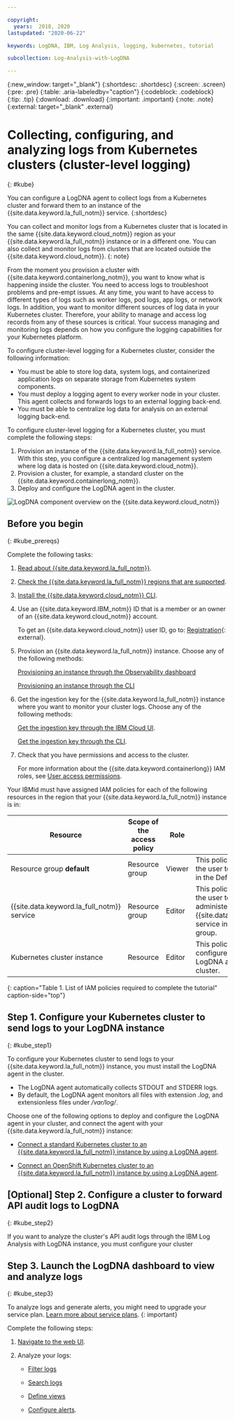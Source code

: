 ```yaml
---

copyright:
  years:  2018, 2020
lastupdated: "2020-06-22"

keywords: LogDNA, IBM, Log Analysis, logging, kubernetes, tutorial

subcollection: Log-Analysis-with-LogDNA

---
```


{:new_window: target="_blank"}
{:shortdesc: .shortdesc}
{:screen: .screen}
{:pre: .pre}
{:table: .aria-labeledby="caption"}
{:codeblock: .codeblock}
{:tip: .tip}
{:download: .download}
{:important: .important}
{:note: .note}
{:external: target="_blank" .external}


# Collecting, configuring, and analyzing logs from Kubernetes clusters (cluster-level logging)
{: #kube}

You can configure a LogDNA agent to collect logs from a Kubernetes cluster and forward them to an instance of the {{site.data.keyword.la_full_notm}} service.
{:shortdesc}

You can collect and monitor logs from a Kubernetes cluster that is located in the same {{site.data.keyword.cloud_notm}} region as your {{site.data.keyword.la_full_notm}} instance or in a different one. You can also collect and monitor logs from clusters that are located outside the {{site.data.keyword.cloud_notm}}.
{: note}


From the moment you provision a cluster with {{site.data.keyword.containerlong_notm}}, you want to know what is happening inside the cluster. You need to access logs to troubleshoot problems and pre-empt issues. At any time, you want to have access to different types of logs such as worker logs, pod logs, app logs, or network logs. In addition, you want to monitor different sources of log data in your Kubernetes cluster. Therefore, your ability to manage and access log records from any of these sources is critical. Your success managing and monitoring logs depends on how you configure the logging capabilities for your Kubernetes platform.

To configure cluster-level logging for a Kubernetes cluster, consider the following information:

* You must be able to store log data, system logs, and containerized application logs on separate storage from Kubernetes system components.
* You must deploy a logging agent to every worker node in your cluster. This agent collects and forwards logs to an external logging back-end.
* You must be able to centralize log data for analysis on an external logging back-end.


To configure cluster-level logging for a Kubernetes cluster, you must complete the following steps:

1. Provision an instance of the {{site.data.keyword.la_full_notm}} service. With this step, you configure a centralized log management system where log data is hosted on {{site.data.keyword.cloud_notm}}.
2. Provision a cluster, for example, a standard cluster on the {{site.data.keyword.containerlong_notm}}.
3. Deploy and configure the LogDNA agent in the cluster.

![LogDNA component overview on the {{site.data.keyword.cloud_notm}}](../images/kube.png "LogDNA component overview on the {{site.data.keyword.cloud_notm}}")



## Before you begin
{: #kube_prereqs}

Complete the following tasks:

1. [Read about {{site.data.keyword.la_full_notm}}](/docs/Log-Analysis-with-LogDNA?topic=Log-Analysis-with-LogDNA-getting-started).

2. [Check the {{site.data.keyword.la_full_notm}} regions that are supported](/docs/Log-Analysis-with-LogDNA?topic=Log-Analysis-with-LogDNA-regions). 

3. [Install the {{site.data.keyword.cloud_notm}} CLI](/docs/cli?topic=cli-install-ibmcloud-cli).

4. Use an {{site.data.keyword.IBM_notm}} ID that is a member or an owner of an {{site.data.keyword.cloud_notm}} account. 

    To get an {{site.data.keyword.cloud_notm}} user ID, go to: [Registration](https://cloud.ibm.com/login){: external}.

5. Provision an {{site.data.keyword.la_full_notm}} instance. Choose any of the following methods:  

    [Provisioning an instance through the Observability dashboard](/docs/Log-Analysis-with-LogDNA?topic=Log-Analysis-with-LogDNA-provision#provision_ui)

    [Provisioning an instance through the CLI](/docs/Log-Analysis-with-LogDNA?topic=Log-Analysis-with-LogDNA-provision#provision_cli)

6. Get the ingestion key for the {{site.data.keyword.la_full_notm}} instance where you want to monitor your cluster logs. Choose any of the following methods:

    [Get the ingestion key through the IBM Cloud UI](/docs/Log-Analysis-with-LogDNA?topic=Log-Analysis-with-LogDNA-ingestion_key#ibm_cloud_ui).

    [Get the ingestion key through the CLI](/docs/Log-Analysis-with-LogDNA?topic=Log-Analysis-with-LogDNA-ingestion_key#ingestion_key_cli).

7. Check that you have permissions and access to the cluster. 

    For more information about the {{site.data.keyword.containerlong}} IAM roles, see [User access permissions](/docs/containers?topic=containers-access_reference#access_reference).




Your IBMid must have assigned IAM policies for each of the following resources in the region that your {{site.data.keyword.la_full_notm}} instance is in:  

| Resource                             | Scope of the access policy | Role    | Information                  |
|--------------------------------------|----------------------------|---------|------------------------------|
| Resource group **default**           |  Resource group            | Viewer  | This policy is required to allow the user to see service instances in the Default resource group.|
| {{site.data.keyword.la_full_notm}} service |  Resource group            | Editor  | This policy is required to allow the user to provision and administer the {{site.data.keyword.la_full_notm}} service in the default resource group.   |
| Kubernetes cluster instance          |  Resource                 | Editor  | This policy is required to configure the secret and the LogDNA agent in the Kubernetes cluster. |
{: caption="Table 1. List of IAM policies required to complete the tutorial" caption-side="top"} 


## Step 1. Configure your Kubernetes cluster to send logs to your LogDNA instance
{: #kube_step1}

To configure your Kubernetes cluster to send logs to your {{site.data.keyword.la_full_notm}} instance, you must install the LogDNA agent in the cluster. 

* The LogDNA agent automatically collects STDOUT and STDERR logs.
* By default, the LogDNA agent monitors all files with extension *.log*, and extensionless files under */var/log/*.

Choose one of the following options to deploy and configure the LogDNA agent in your cluster, and connect the agent with your {{site.data.keyword.la_full_notm}} instance:

* [Connect a standard Kubernetes cluster to an {{site.data.keyword.la_full_notm}} instance by using a LogDNA agent](/docs/Log-Analysis-with-LogDNA?topic=Log-Analysis-with-LogDNA-config_agent_kube_cluster).

* [Connect an OpenShift Kubernetes cluster to an {{site.data.keyword.la_full_notm}} instance by using a LogDNA agent](/docs/Log-Analysis-with-LogDNA?topic=Log-Analysis-with-LogDNA-config_agent_os_cluster).



## [Optional] Step 2. Configure a cluster to forward API audit logs to LogDNA
{: #kube_step2}

If you want to analyze the cluster's API audit logs through the IBM Log Analysis with LogDNA instance, you must configure your cluster






## Step 3. Launch the LogDNA dashboard to view and analyze logs
{: #kube_step3}

To analyze logs and generate alerts, you might need to upgrade your service plan. [Learn more about service plans](/docs/Log-Analysis-with-LogDNA?topic=Log-Analysis-with-LogDNA-service_plans).
{: important}


Complete the following steps:

1. [Navigate to the web UI](/docs/Log-Analysis-with-LogDNA?topic=Log-Analysis-with-LogDNA-launch).

2. Analyze your logs:

    - [Filter logs](/docs/Log-Analysis-with-LogDNA?topic=Log-Analysis-with-LogDNA-view_logs#view_logs_step5)
    
    - [Search logs](/docs/Log-Analysis-with-LogDNA?topic=Log-Analysis-with-LogDNA-view_logs#view_logs_step6)

    - [Define views](/docs/Log-Analysis-with-LogDNA?topic=Log-Analysis-with-LogDNA-view_logs#view_logs_step7)

    - [Configure alerts](https://docs.logdna.com/docs/alerts). 


